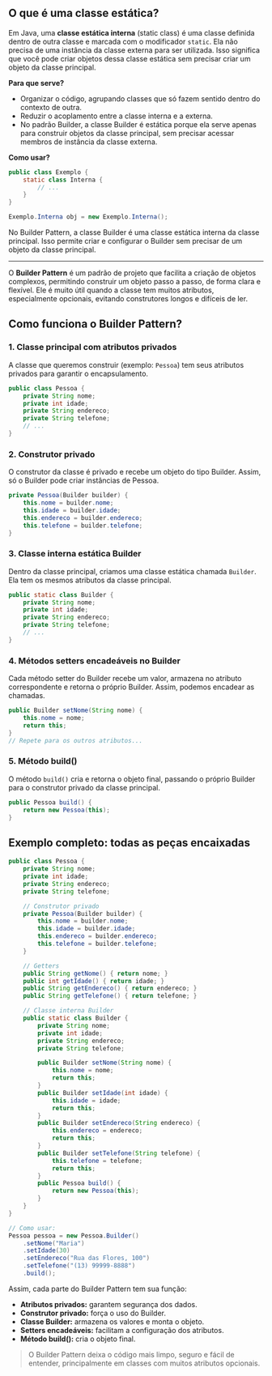 ## O que é uma classe estática?

Em Java, uma **classe estática interna** (static class) é uma classe definida dentro de outra classe e marcada com o modificador `static`. Ela não precisa de uma instância da classe externa para ser utilizada. Isso significa que você pode criar objetos dessa classe estática sem precisar criar um objeto da classe principal.

**Para que serve?**

- Organizar o código, agrupando classes que só fazem sentido dentro do contexto de outra.
- Reduzir o acoplamento entre a classe interna e a externa.
- No padrão Builder, a classe Builder é estática porque ela serve apenas para construir objetos da classe principal, sem precisar acessar membros de instância da classe externa.

**Como usar?**

```java
public class Exemplo {
    static class Interna {
        // ...
    }
}

Exemplo.Interna obj = new Exemplo.Interna();
```

No Builder Pattern, a classe Builder é uma classe estática interna da classe principal. Isso permite criar e configurar o Builder sem precisar de um objeto da classe principal.

---

O **Builder Pattern** é um padrão de projeto que facilita a criação de objetos complexos, permitindo construir um objeto passo a passo, de forma clara e flexível. Ele é muito útil quando a classe tem muitos atributos, especialmente opcionais, evitando construtores longos e difíceis de ler.

## Como funciona o Builder Pattern?

### 1. Classe principal com atributos privados

A classe que queremos construir (exemplo: `Pessoa`) tem seus atributos privados para garantir o encapsulamento.

```java
public class Pessoa {
    private String nome;
    private int idade;
    private String endereco;
    private String telefone;
    // ...
}
```

### 2. Construtor privado

O construtor da classe é privado e recebe um objeto do tipo Builder. Assim, só o Builder pode criar instâncias de Pessoa.

```java
private Pessoa(Builder builder) {
    this.nome = builder.nome;
    this.idade = builder.idade;
    this.endereco = builder.endereco;
    this.telefone = builder.telefone;
}
```

### 3. Classe interna estática Builder

Dentro da classe principal, criamos uma classe estática chamada `Builder`. Ela tem os mesmos atributos da classe principal.

```java
public static class Builder {
    private String nome;
    private int idade;
    private String endereco;
    private String telefone;
    // ...
}
```

### 4. Métodos setters encadeáveis no Builder

Cada método setter do Builder recebe um valor, armazena no atributo correspondente e retorna o próprio Builder. Assim, podemos encadear as chamadas.

```java
public Builder setNome(String nome) {
    this.nome = nome;
    return this;
}
// Repete para os outros atributos...
```

### 5. Método build()

O método `build()` cria e retorna o objeto final, passando o próprio Builder para o construtor privado da classe principal.

```java
public Pessoa build() {
    return new Pessoa(this);
}
```

## Exemplo completo: todas as peças encaixadas

```java
public class Pessoa {
    private String nome;
    private int idade;
    private String endereco;
    private String telefone;

    // Construtor privado
    private Pessoa(Builder builder) {
        this.nome = builder.nome;
        this.idade = builder.idade;
        this.endereco = builder.endereco;
        this.telefone = builder.telefone;
    }

    // Getters
    public String getNome() { return nome; }
    public int getIdade() { return idade; }
    public String getEndereco() { return endereco; }
    public String getTelefone() { return telefone; }

    // Classe interna Builder
    public static class Builder {
        private String nome;
        private int idade;
        private String endereco;
        private String telefone;

        public Builder setNome(String nome) {
            this.nome = nome;
            return this;
        }
        public Builder setIdade(int idade) {
            this.idade = idade;
            return this;
        }
        public Builder setEndereco(String endereco) {
            this.endereco = endereco;
            return this;
        }
        public Builder setTelefone(String telefone) {
            this.telefone = telefone;
            return this;
        }
        public Pessoa build() {
            return new Pessoa(this);
        }
    }
}

// Como usar:
Pessoa pessoa = new Pessoa.Builder()
    .setNome("Maria")
    .setIdade(30)
    .setEndereco("Rua das Flores, 100")
    .setTelefone("(13) 99999-8888")
    .build();
```

Assim, cada parte do Builder Pattern tem sua função:

- **Atributos privados:** garantem segurança dos dados.
- **Construtor privado:** força o uso do Builder.
- **Classe Builder:** armazena os valores e monta o objeto.
- **Setters encadeáveis:** facilitam a configuração dos atributos.
- **Método build():** cria o objeto final.

> O Builder Pattern deixa o código mais limpo, seguro e fácil de entender, principalmente em classes com muitos atributos opcionais.

